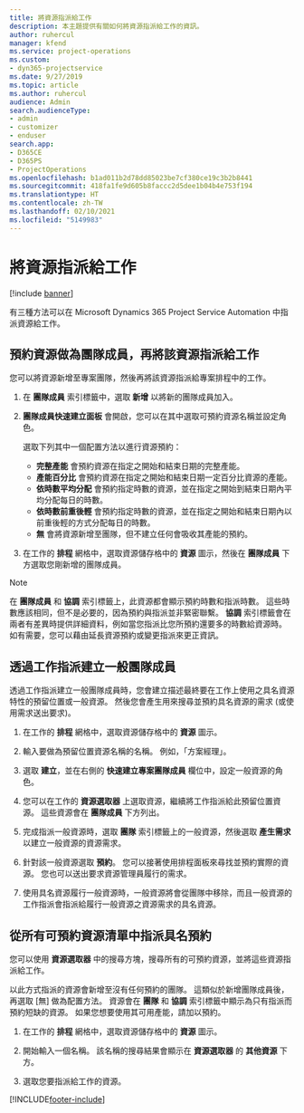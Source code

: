 ```yaml
---
title: 將資源指派給工作
description: 本主題提供有關如何將資源指派給工作的資訊。
author: ruhercul
manager: kfend
ms.service: project-operations
ms.custom:
- dyn365-projectservice
ms.date: 9/27/2019
ms.topic: article
ms.author: ruhercul
audience: Admin
search.audienceType:
- admin
- customizer
- enduser
search.app:
- D365CE
- D365PS
- ProjectOperations
ms.openlocfilehash: b1ad011b2d78dd85023be7cf380ce19c3b2b8441
ms.sourcegitcommit: 418fa1fe9d605b8faccc2d5dee1b04b4e753f194
ms.translationtype: HT
ms.contentlocale: zh-TW
ms.lasthandoff: 02/10/2021
ms.locfileid: "5149983"
---
```

# <a name="assign-a-resource-to-a-task"></a>將資源指派給工作

[!include [banner](../includes/psa-now-project-operations.md)]

有三種方法可以在 Microsoft Dynamics 365 Project Service Automation 中指派資源給工作。

## <a name="book-a-resource-as-a-team-member-and-then-assign-the-resource-to-a-task"></a>預約資源做為團隊成員，再將該資源指派給工作

您可以將資源新增至專案團隊，然後再將該資源指派給專案排程中的工作。

1. 在 **團隊成員** 索引標籤中，選取 **新增** 以將新的團隊成員加入。 

2. **團隊成員快速建立面板** 會開啟，您可以在其中選取可預約資源名稱並設定角色。 

    選取下列其中一個配置方法以進行資源預約：

    - **完整產能** 會預約資源在指定之開始和結束日期的完整產能。
    - **產能百分比** 會預約資源在指定之開始和結束日期一定百分比資源的產能。
    - **依時數平均分配** 會預約指定時數的資源，並在指定之開始到結束日期內平均分配每日的時數。
    - **依時數前重後輕** 會預約指定時數的資源，並在指定之開始和結束日期內以前重後輕的方式分配每日的時數。
    - **無** 會將資源新增至團隊，但不建立任何會吸收其產能的預約。

3. 在工作的 **排程** 網格中，選取資源儲存格中的 **資源** 圖示，然後在 **團隊成員** 下方選取您剛新增的團隊成員。 

> [!NOTE]
> 在 **團隊成員** 和 **協調** 索引標籤上，此資源都會顯示預約時數和指派時數。 這些時數應該相同，但不是必要的，因為預約與指派並非緊密聯繫。 **協調** 索引標籤會在兩者有差異時提供詳細資料，例如當您指派比您所預約還要多的時數給資源時。 如有需要，您可以藉由延長資源預約或變更指派來更正資訊。

## <a name="create-a-generic-team-member-through-task-assignment"></a>透過工作指派建立一般團隊成員

透過工作指派建立一般團隊成員時，您會建立描述最終要在工作上使用之具名資源特性的預留位置或一般資源。 然後您會產生用來搜尋並預約具名資源的需求 (或使用需求送出要求)。

1. 在工作的 **排程** 網格中，選取資源儲存格中的 **資源** 圖示。

2. 輸入要做為預留位置資源名稱的名稱。 例如，「方案經理」。

3. 選取 **建立**，並在右側的 **快速建立專案團隊成員** 欄位中，設定一般資源的角色。

4. 您可以在工作的 **資源選取器** 上選取資源，繼續將工作指派給此預留位置資源。 這些資源會在 **團隊成員** 下方列出。

5. 完成指派一般資源時，選取 **團隊** 索引標籤上的一般資源，然後選取 **產生需求** 以建立一般資源的資源需求。

6. 針對該一般資源選取 **預約**。 您可以接著使用排程面板來尋找並預約實際的資源。 您也可以送出要求資源管理員履行的需求。

7. 使用具名資源履行一般資源時，一般資源將會從團隊中移除，而且一般資源的工作指派會指派給履行一般資源之資源需求的具名資源。

## <a name="assign-a-named-resource-from-the-list-of-all-bookable-resources"></a>從所有可預約資源清單中指派具名預約

您可以使用 **資源選取器** 中的搜尋方塊，搜尋所有的可預約資源，並將這些資源指派給工作。

以此方式指派的資源會新增至沒有任何預約的團隊。 這類似於新增團隊成員後，再選取 [無] 做為配置方法。 資源會在 **團隊** 和 **協調** 索引標籤中顯示為只有指派而預約短缺的資源。 如果您想要使用其可用產能，請加以預約。

1. 在工作的 **排程** 網格中，選取資源儲存格中的 **資源** 圖示。

2. 開始輸入一個名稱。 該名稱的搜尋結果會顯示在 **資源選取器** 的 **其他資源** 下方。

3. 選取您要指派給工作的資源。



[!INCLUDE[footer-include](../includes/footer-banner.md)]